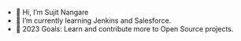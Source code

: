 - 👋 Hi, I’m Sujit Nangare
- 🌱 I’m currently learning Jenkins and Salesforce.
- 🥅 2023 Goals: Learn and contribute more to Open Source projects.


<!---
sujit6060/sujit6060 is a ✨ special ✨ repository because its `README.md` (this file) appears on your GitHub profile.
You can click the Preview link to take a look at your changes.
--->
